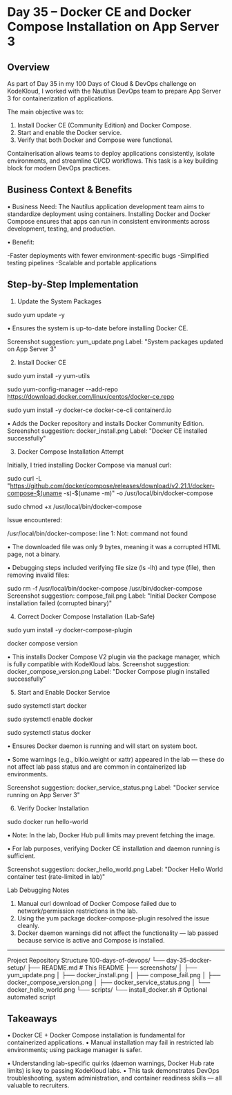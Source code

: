 # Day 35 – Docker CE and Docker Compose Installation on App Server 3
## Overview
As part of Day 35 in my 100 Days of Cloud & DevOps challenge on KodeKloud, I worked with the Nautilus DevOps team to prepare App Server 3 for containerization of applications.

The main objective was to:
1.	Install Docker CE (Community Edition) and Docker Compose.
2.	Start and enable the Docker service.
3.	Verify that both Docker and Compose were functional.

Containerisation allows teams to deploy applications consistently, isolate environments, and streamline CI/CD workflows. This task is a key building block for modern DevOps practices.

## Business Context & Benefits
•	Business Need: The Nautilus application development team aims to standardize deployment using containers. Installing Docker and Docker Compose ensures that apps can run in consistent environments across development, testing, and production.

•	Benefit:

-Faster deployments with fewer environment-specific bugs
-Simplified testing pipelines
-Scalable and portable applications

## Step-by-Step Implementation
1. Update the System Packages

sudo yum update -y

•	Ensures the system is up-to-date before installing Docker CE.

Screenshot suggestion: yum_update.png
Label: "System packages updated on App Server 3"

2. Install Docker CE

sudo yum install -y yum-utils

sudo yum-config-manager --add-repo https://download.docker.com/linux/centos/docker-ce.repo

sudo yum install -y docker-ce docker-ce-cli containerd.io

•	Adds the Docker repository and installs Docker Community Edition.
Screenshot suggestion: docker_install.png
Label: "Docker CE installed successfully"

3. Docker Compose Installation Attempt

Initially, I tried installing Docker Compose via manual curl:

sudo curl -L "https://github.com/docker/compose/releases/download/v2.21.1/docker-compose-$(uname -s)-$(uname -m)" -o /usr/local/bin/docker-compose

sudo chmod +x /usr/local/bin/docker-compose

Issue encountered:

/usr/local/bin/docker-compose: line 1: Not: command not found

•	The downloaded file was only 9 bytes, meaning it was a corrupted HTML page, not a binary.

•	Debugging steps included verifying file size (ls -lh) and type (file), then removing invalid files:

sudo rm -f /usr/local/bin/docker-compose /usr/bin/docker-compose
Screenshot suggestion: compose_fail.png
Label: "Initial Docker Compose installation failed (corrupted binary)"

4. Correct Docker Compose Installation (Lab-Safe)

sudo yum install -y docker-compose-plugin

docker compose version

•	This installs Docker Compose V2 plugin via the package manager, which is fully compatible with KodeKloud labs.
Screenshot suggestion: docker_compose_version.png
Label: "Docker Compose plugin installed successfully"

5. Start and Enable Docker Service

sudo systemctl start docker

sudo systemctl enable docker

sudo systemctl status docker

•	Ensures Docker daemon is running and will start on system boot.

•	Some warnings (e.g., blkio.weight or xattr) appeared in the lab — these do not affect lab pass status and are common in containerized lab environments.

Screenshot suggestion: docker_service_status.png
Label: "Docker service running on App Server 3"

6. Verify Docker Installation

sudo docker run hello-world

•	Note: In the lab, Docker Hub pull limits may prevent fetching the image.

•	For lab purposes, verifying Docker CE installation and daemon running is sufficient.

Screenshot suggestion: docker_hello_world.png
Label: "Docker Hello World container test (rate-limited in lab)"

Lab Debugging Notes
1.	Manual curl download of Docker Compose failed due to network/permission restrictions in the lab.
2.	Using the yum package docker-compose-plugin resolved the issue cleanly.
3.	Docker daemon warnings did not affect the functionality — lab passed because service is active and Compose is installed.

________________________________________
Project Repository Structure
100-days-of-devops/
└── day-35-docker-setup/
    ├── README.md                 # This README
    ├── screenshots/
    │   ├── yum_update.png
    │   ├── docker_install.png
    │   ├── compose_fail.png
    │   ├── docker_compose_version.png
    │   ├── docker_service_status.png
    │   └── docker_hello_world.png
    └── scripts/
        └── install_docker.sh    # Optional automated script

## Takeaways

•	Docker CE + Docker Compose installation is fundamental for containerized applications.
•	Manual installation may fail in restricted lab environments; using package manager is safer.

•	Understanding lab-specific quirks (daemon warnings, Docker Hub rate limits) is key to passing KodeKloud labs.
•	This task demonstrates DevOps troubleshooting, system administration, and container readiness skills — all valuable to recruiters.
